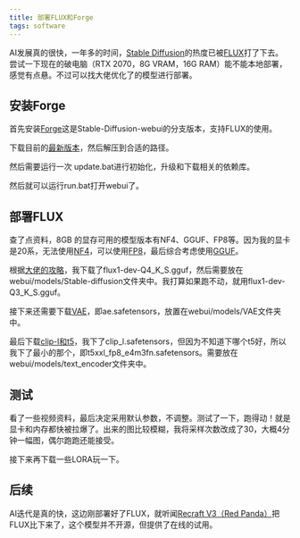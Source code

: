 ```yaml
---
title: 部署FLUX和Forge
tags: software
---
```


AI发展真的很快，一年多的时间，[Stable Diffusion](https://pzweuj.github.io/2023/03/26/Stable-Diffusion.html)的热度已被[FLUX](https://blackforestlabs.ai/#get-flux)打了下去。尝试一下现在的破电脑（RTX 2070，8G VRAM，16G RAM）能不能本地部署，感觉有点悬。不过可以找大佬优化了的模型进行部署。


## 安装Forge

首先安装[Forge](https://github.com/lllyasviel/stable-diffusion-webui-forge)这是Stable-Diffusion-webui的分支版本，支持FLUX的使用。

下载目前的[最新版本](https://github.com/lllyasviel/stable-diffusion-webui-forge/releases/download/latest/webui_forge_cu121_torch231.7z)，然后解压到合适的路径。

然后需要运行一次 update.bat进行初始化，升级和下载相关的依赖库。

然后就可以运行run.bat打开webui了。


## 部署FLUX

查了点资料，8GB 的显存可用的模型版本有NF4、GGUF、FP8等。因为我的显卡是20系，无法使用[NF4](https://huggingface.co/lllyasviel/flux1-dev-bnb-nf4/tree/main)，可以使用[FP8](https://huggingface.co/XLabs-AI/flux-dev-fp8)，最后综合考虑使用[GGUF](https://huggingface.co/city96/FLUX.1-dev-gguf)。

根据[大佬的攻略](https://github.com/lllyasviel/stable-diffusion-webui-forge/discussions/1050)，我下载了flux1-dev-Q4_K_S.gguf，然后需要放在webui/models/Stable-diffusion文件夹中。我打算如果跑不动，就用flux1-dev-Q3_K_S.gguf。

接下来还需要下载[VAE](https://huggingface.co/black-forest-labs/FLUX.1-dev/tree/main)，即ae.safetensors，放置在webui/models/VAE文件夹中。

最后下载[clip-l和t5](https://huggingface.co/comfyanonymous/flux_text_encoders/tree/main)，我下了clip_l.safetensors，但因为不知道下哪个t5好，所以我下了最小的那个，即t5xxl_fp8_e4m3fn.safetensors。需要放在webui/models/text_encoder文件夹中。


## 测试

看了一些视频资料，最后决定采用默认参数，不调整。测试了一下，跑得动！就是显卡和内存都快被拉爆了。出来的图比较模糊，我将采样次数改成了30，大概4分钟一幅图，偶尔跑跑还能接受。

接下来再下载一些LORA玩一下。

## 后续
AI迭代是真的快，这边刚部署好了FLUX，就听闻[Recraft V3（Red Panda）](https://www.recraft.ai)把FLUX比下来了，这个模型并不开源，但提供了在线的试用。









